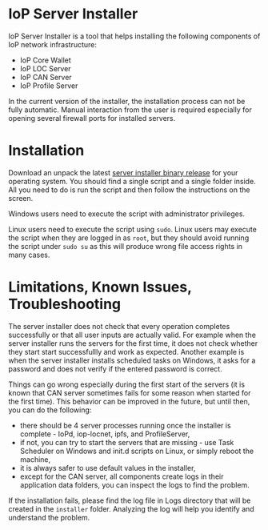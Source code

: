 # IoP Server Installer

IoP Server Installer is a tool that helps installing the following components of IoP network infrastructure:

 * IoP Core Wallet
 * IoP LOC Server
 * IoP CAN Server
 * IoP Profile Server

In the current version of the installer, the installation process can not be fully automatic. Manual interaction from the user is required especially for opening several firewall ports 
for installed servers. 


# Installation

Download an unpack the latest [server installer binary release](https://github.com/Fermat-ORG/iop-server-installer/releases) for your operating system.
You should find a single script and a single folder inside. All you need to do is run the script and then follow the instructions on the screen.

Windows users need to execute the script with administrator privileges. 

Linux users need to execute the script using `sudo`. Linux users may execute the script when they are logged in as `root`, but they should avoid 
running the script under `sudo su` as this will produce wrong file access rights in many cases.


# Limitations, Known Issues, Troubleshooting

The server installer does not check that every operation completes successfully or that all user inputs are actually valid. For example when the server installer 
runs the servers for the first time, it does not check whether they start start successfullly and work as expected. Another example is when the server installer 
installs scheduled tasks on Windows, it asks for a password and does not verify if the entered password is correct.

Things can go wrong especially during the first start of the servers (it is known that CAN server sometimes fails for some reason when started for the first time). 
This behavior can be improved in the future, but until then, you can do the following:

 * there should be 4 server processes running once the installer is complete - IoPd, iop-locnet, ipfs, and ProfileServer,
 * if not, you can try to start the servers that are missing - use Task Scheduler on Windows and init.d scripts on Linux, or simply reboot the machine,
 * it is always safer to use default values in the installer,
 * except for the CAN server, all components create logs in their application data folders, you can inspect the logs to find the problem.

If the installation fails, please find the log file in Logs directory that will be created in the `installer` folder. Analyzing the log will help you identify and understand the problem.